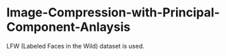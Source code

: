 # Image-Compression-with-Principal-Component-Anlaysis
LFW (Labeled Faces in the Wild) dataset is used.
